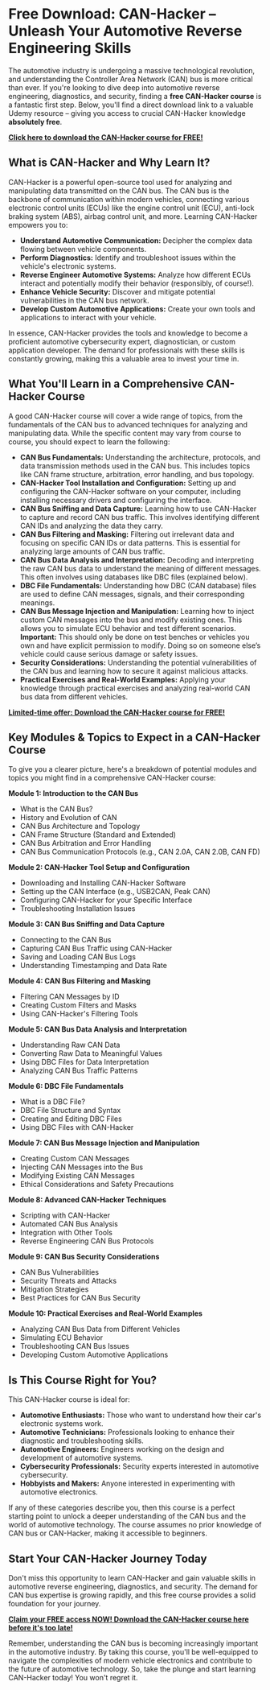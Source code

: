 # Free Download: CAN-Hacker – Unleash Your Automotive Reverse Engineering Skills

The automotive industry is undergoing a massive technological revolution, and understanding the Controller Area Network (CAN) bus is more critical than ever. If you're looking to dive deep into automotive reverse engineering, diagnostics, and security, finding a **free CAN-Hacker course** is a fantastic first step. Below, you'll find a direct download link to a valuable Udemy resource – giving you access to crucial CAN-Hacker knowledge **absolutely free**.

[**Click here to download the CAN-Hacker course for FREE!**](https://udemywork.com/can-hacker)

## What is CAN-Hacker and Why Learn It?

CAN-Hacker is a powerful open-source tool used for analyzing and manipulating data transmitted on the CAN bus. The CAN bus is the backbone of communication within modern vehicles, connecting various electronic control units (ECUs) like the engine control unit (ECU), anti-lock braking system (ABS), airbag control unit, and more. Learning CAN-Hacker empowers you to:

*   **Understand Automotive Communication:** Decipher the complex data flowing between vehicle components.
*   **Perform Diagnostics:** Identify and troubleshoot issues within the vehicle's electronic systems.
*   **Reverse Engineer Automotive Systems:** Analyze how different ECUs interact and potentially modify their behavior (responsibly, of course!).
*   **Enhance Vehicle Security:** Discover and mitigate potential vulnerabilities in the CAN bus network.
*   **Develop Custom Automotive Applications:** Create your own tools and applications to interact with your vehicle.

In essence, CAN-Hacker provides the tools and knowledge to become a proficient automotive cybersecurity expert, diagnostician, or custom application developer. The demand for professionals with these skills is constantly growing, making this a valuable area to invest your time in.

## What You'll Learn in a Comprehensive CAN-Hacker Course

A good CAN-Hacker course will cover a wide range of topics, from the fundamentals of the CAN bus to advanced techniques for analyzing and manipulating data. While the specific content may vary from course to course, you should expect to learn the following:

*   **CAN Bus Fundamentals:** Understanding the architecture, protocols, and data transmission methods used in the CAN bus. This includes topics like CAN frame structure, arbitration, error handling, and bus topology.
*   **CAN-Hacker Tool Installation and Configuration:** Setting up and configuring the CAN-Hacker software on your computer, including installing necessary drivers and configuring the interface.
*   **CAN Bus Sniffing and Data Capture:** Learning how to use CAN-Hacker to capture and record CAN bus traffic. This involves identifying different CAN IDs and analyzing the data they carry.
*   **CAN Bus Filtering and Masking:** Filtering out irrelevant data and focusing on specific CAN IDs or data patterns. This is essential for analyzing large amounts of CAN bus traffic.
*   **CAN Bus Data Analysis and Interpretation:** Decoding and interpreting the raw CAN bus data to understand the meaning of different messages. This often involves using databases like DBC files (explained below).
*   **DBC File Fundamentals:** Understanding how DBC (CAN database) files are used to define CAN messages, signals, and their corresponding meanings.
*   **CAN Bus Message Injection and Manipulation:** Learning how to inject custom CAN messages into the bus and modify existing ones. This allows you to simulate ECU behavior and test different scenarios. **Important:** This should only be done on test benches or vehicles you own and have explicit permission to modify. Doing so on someone else’s vehicle could cause serious damage or safety issues.
*   **Security Considerations:** Understanding the potential vulnerabilities of the CAN bus and learning how to secure it against malicious attacks.
*   **Practical Exercises and Real-World Examples:** Applying your knowledge through practical exercises and analyzing real-world CAN bus data from different vehicles.

[**Limited-time offer: Download the CAN-Hacker course for FREE!**](https://udemywork.com/can-hacker)

## Key Modules & Topics to Expect in a CAN-Hacker Course

To give you a clearer picture, here's a breakdown of potential modules and topics you might find in a comprehensive CAN-Hacker course:

**Module 1: Introduction to the CAN Bus**

*   What is the CAN Bus?
*   History and Evolution of CAN
*   CAN Bus Architecture and Topology
*   CAN Frame Structure (Standard and Extended)
*   CAN Bus Arbitration and Error Handling
*   CAN Bus Communication Protocols (e.g., CAN 2.0A, CAN 2.0B, CAN FD)

**Module 2: CAN-Hacker Tool Setup and Configuration**

*   Downloading and Installing CAN-Hacker Software
*   Setting up the CAN Interface (e.g., USB2CAN, Peak CAN)
*   Configuring CAN-Hacker for your Specific Interface
*   Troubleshooting Installation Issues

**Module 3: CAN Bus Sniffing and Data Capture**

*   Connecting to the CAN Bus
*   Capturing CAN Bus Traffic using CAN-Hacker
*   Saving and Loading CAN Bus Logs
*   Understanding Timestamping and Data Rate

**Module 4: CAN Bus Filtering and Masking**

*   Filtering CAN Messages by ID
*   Creating Custom Filters and Masks
*   Using CAN-Hacker's Filtering Tools

**Module 5: CAN Bus Data Analysis and Interpretation**

*   Understanding Raw CAN Data
*   Converting Raw Data to Meaningful Values
*   Using DBC Files for Data Interpretation
*   Analyzing CAN Bus Traffic Patterns

**Module 6: DBC File Fundamentals**

*   What is a DBC File?
*   DBC File Structure and Syntax
*   Creating and Editing DBC Files
*   Using DBC Files with CAN-Hacker

**Module 7: CAN Bus Message Injection and Manipulation**

*   Creating Custom CAN Messages
*   Injecting CAN Messages into the Bus
*   Modifying Existing CAN Messages
*   Ethical Considerations and Safety Precautions

**Module 8: Advanced CAN-Hacker Techniques**

*   Scripting with CAN-Hacker
*   Automated CAN Bus Analysis
*   Integration with Other Tools
*   Reverse Engineering CAN Bus Protocols

**Module 9: CAN Bus Security Considerations**

*   CAN Bus Vulnerabilities
*   Security Threats and Attacks
*   Mitigation Strategies
*   Best Practices for CAN Bus Security

**Module 10: Practical Exercises and Real-World Examples**

*   Analyzing CAN Bus Data from Different Vehicles
*   Simulating ECU Behavior
*   Troubleshooting CAN Bus Issues
*   Developing Custom Automotive Applications

## Is This Course Right for You?

This CAN-Hacker course is ideal for:

*   **Automotive Enthusiasts:** Those who want to understand how their car's electronic systems work.
*   **Automotive Technicians:** Professionals looking to enhance their diagnostic and troubleshooting skills.
*   **Automotive Engineers:** Engineers working on the design and development of automotive systems.
*   **Cybersecurity Professionals:** Security experts interested in automotive cybersecurity.
*   **Hobbyists and Makers:** Anyone interested in experimenting with automotive electronics.

If any of these categories describe you, then this course is a perfect starting point to unlock a deeper understanding of the CAN bus and the world of automotive technology. The course assumes no prior knowledge of CAN bus or CAN-Hacker, making it accessible to beginners.

## Start Your CAN-Hacker Journey Today

Don't miss this opportunity to learn CAN-Hacker and gain valuable skills in automotive reverse engineering, diagnostics, and security. The demand for CAN bus expertise is growing rapidly, and this free course provides a solid foundation for your journey.

[**Claim your FREE access NOW! Download the CAN-Hacker course here before it's too late!**](https://udemywork.com/can-hacker)

Remember, understanding the CAN bus is becoming increasingly important in the automotive industry. By taking this course, you'll be well-equipped to navigate the complexities of modern vehicle electronics and contribute to the future of automotive technology. So, take the plunge and start learning CAN-Hacker today! You won't regret it.
